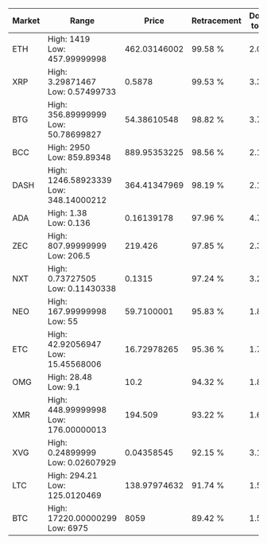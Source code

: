 | Market | Range | Price| Retracement | Doubles to 50% |
| --- | --- | --- | --- | --- |
| ETH | High: 1419<br />Low: 457.99999998 | 462.03146002 | 99.58 % | 2.03 |
| XRP | High: 3.29871467<br />Low: 0.57499733 | 0.5878 | 99.53 % | 3.30 |
| BTG | High: 356.89999999<br />Low: 50.78699827 | 54.38610548 | 98.82 % | 3.75 |
| BCC | High: 2950<br />Low: 859.89348 | 889.95353225 | 98.56 % | 2.14 |
| DASH | High: 1246.58923339<br />Low: 348.14000212 | 364.41347969 | 98.19 % | 2.19 |
| ADA | High: 1.38<br />Low: 0.136 | 0.16139178 | 97.96 % | 4.70 |
| ZEC | High: 807.99999999<br />Low: 206.5 | 219.426 | 97.85 % | 2.31 |
| NXT | High: 0.73727505<br />Low: 0.11430338 | 0.1315 | 97.24 % | 3.24 |
| NEO | High: 167.99999998<br />Low: 55 | 59.7100001 | 95.83 % | 1.87 |
| ETC | High: 42.92056947<br />Low: 15.45568006 | 16.72978265 | 95.36 % | 1.74 |
| OMG | High: 28.48<br />Low: 9.1 | 10.2 | 94.32 % | 1.84 |
| XMR | High: 448.99999998<br />Low: 176.00000013 | 194.509 | 93.22 % | 1.61 |
| XVG | High: 0.24899999<br />Low: 0.02607929 | 0.04358545 | 92.15 % | 3.16 |
| LTC | High: 294.21<br />Low: 125.0120469 | 138.97974632 | 91.74 % | 1.51 |
| BTC | High: 17220.00000299<br />Low: 6975 | 8059 | 89.42 % | 1.50 |
